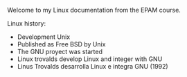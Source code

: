 Welcome to my Linux documentation from the EPAM course.

Linux history:

- Development Unix
- Published as Free BSD by Unix
- The GNU proyect was started
- Linux trovalds develop Linux and integer with GNU
- Linus Trovalds desarrolla Linux e integra GNU (1992)